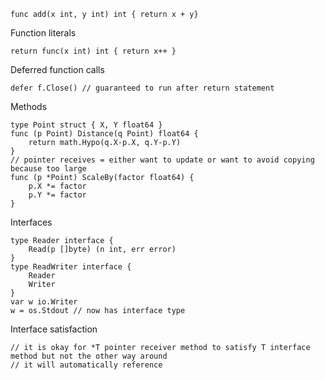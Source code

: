 ```
func add(x int, y int) int { return x + y}
```
Function literals
```
return func(x int) int { return x++ }
```
Deferred function calls
```
defer f.Close() // guaranteed to run after return statement
```
Methods
```
type Point struct { X, Y float64 }
func (p Point) Distance(q Point) float64 {
    return math.Hypo(q.X-p.X, q.Y-p.Y)
}
// pointer receives = either want to update or want to avoid copying because too large
func (p *Point) ScaleBy(factor float64) {
    p.X *= factor
    p.Y *= factor
}
``` 
Interfaces
```
type Reader interface {
    Read(p []byte) (n int, err error)
}
type ReadWriter interface {
    Reader
    Writer
}
var w io.Writer
w = os.Stdout // now has interface type 
```
Interface satisfaction
```
// it is okay for *T pointer receiver method to satisfy T interface method but not the other way around
// it will automatically reference
```
